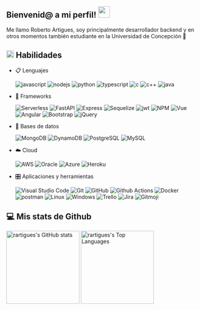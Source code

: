 <!--## No vean mi codigo horrible pls :sob:-->
<h2> Bienvenid@ a mi perfil! <img src="https://raw.githubusercontent.com/iampavangandhi/iampavangandhi/master/gifs/Hi.gif" width="30px"> </h2>
<p> Me llamo Roberto Artigues, soy principalmente desarrollador backend y en otros momentos también estudiante en la Universidad de Concepción 🚀 </p> 


## <img src="https://media2.giphy.com/media/QssGEmpkyEOhBCb7e1/giphy.gif?cid=ecf05e47a0n3gi1bfqntqmob8g9aid1oyj2wr3ds3mg700bl&rid=giphy.gif" width ="20"><b> Habilidades</b>

<p align="center">

- 📋 Lenguajes 
    
    ![javascript](https://img.shields.io/badge/javascript%20-%23323330.svg?&style=for-the-badge&logo=javascript&logoColor=%23F7DF1E)
    ![nodejs](https://img.shields.io/badge/node.js%20-%2343853D.svg?&style=for-the-badge&logo=node.js&logoColor=white)
    ![python](https://img.shields.io/badge/Python-14354C?style=for-the-badge&logo=python&logoColor=white)
    ![typescript](https://img.shields.io/badge/TypeScript-007ACC?style=for-the-badge&logo=typescript&logoColor=white)
    ![c](https://img.shields.io/badge/C-00599C?style=for-the-badge&logo=c&logoColor=white)
    ![c++](https://img.shields.io/badge/C%2B%2B-00599C?style=for-the-badge&logo=c%2B%2B&logoColor=white)
    ![java](https://img.shields.io/badge/Java-ED8B00?style=for-the-badge&logo=openjdk&logoColor=white)
  

      
- 🎨 Frameworks

   ![Serverless](https://img.shields.io/badge/Serverless-%23FD5750?style=for-the-badge&logo=Serverless&logoColor=white)
   ![FastAPI](https://img.shields.io/badge/FastAPI-%23009688?style=for-the-badge&logo=fastapi&logoColor=white)
   ![Express](https://img.shields.io/badge/Express.js-000000?style=for-the-badge&logo=express&logoColor=white)
   ![Sequelize](https://img.shields.io/badge/Sequelize-%2352B0E7?style=for-the-badge&logo=sequelize&logoColor=white)
   ![jwt](https://img.shields.io/badge/JWT-000000?style=for-the-badge&logo=JSON%20web%20tokens&logoColor=white)
   ![NPM](https://img.shields.io/badge/npm-CB3837?style=for-the-badge&logo=npm&logoColor=white)
   ![Vue](https://img.shields.io/badge/Vue.js-35495E?style=for-the-badge&logo=vuedotjs&logoColor=4FC08D)
   ![Angular](https://img.shields.io/badge/Angular-DD0031?style=for-the-badge&logo=angular&logoColor=white)
   ![Bootstrap](https://img.shields.io/badge/bootstrap%20-%23563D7C.svg?&style=for-the-badge&logo=bootstrap&logoColor=white)
   ![jQuery](https://img.shields.io/badge/jQuery-0769AD?style=for-the-badge&logo=jquery&logoColor=white)

- 💾 Bases de datos

    
    ![MongoDB](https://img.shields.io/badge/MongoDB-%234ea94b.svg?&style=for-the-badge&logo=mongodb&logoColor=white)
    ![DynamoDB](https://img.shields.io/badge/Amazon_DynamoDB-%234053D6?style=for-the-badge&logo=amazondynamodb&logoColor=white)
    ![PostgreSQL](https://img.shields.io/badge/PostgreSQL-316192?style=for-the-badge&logo=postgresql&logoColor=white)
    ![MySQL](https://img.shields.io/badge/MySQL-00000F?style=for-the-badge&logo=mysql&logoColor=white)
    
- ☁️ Cloud

  ![AWS](https://img.shields.io/badge/Amazon_AWS-FF9900?style=for-the-badge&logo=amazonaws&logoColor=white)
  ![Oracle](https://img.shields.io/badge/Oracle_Cloud-%23F80000?style=for-the-badge&logo=oracle&logoColor=white)
  ![Azure](https://img.shields.io/badge/Microsoft_Azure-0089D6?style=for-the-badge&logo=microsoft-azure&logoColor=white)
  ![Heroku](https://img.shields.io/badge/Heroku-430098?style=for-the-badge&logo=heroku&logoColor=white)
  
  


- 🎛️ Aplicaciones y herramientas

    ![Visual Studio Code](https://img.shields.io/badge/Visual%20Studio%20Code-0078d7.svg?style=for-the-badge&logo=visual-studio-code&logoColor=white)
    ![Git](https://img.shields.io/badge/git-%23F05033.svg?style=for-the-badge&logo=git&logoColor=white)
    ![GitHub](https://img.shields.io/badge/github-%23121011.svg?style=for-the-badge&logo=github&logoColor=white)
    ![Github Actions](https://img.shields.io/badge/Github_Actions-%232088FF?style=for-the-badge&logo=githubactions&logoColor=white)
    ![Docker](https://img.shields.io/badge/docker-%232496ED?style=for-the-badge&logo=docker&logoColor=white)
    ![postman](https://img.shields.io/badge/Postman-FF6C37?style=for-the-badge&logo=Postman&logoColor=white)
    ![Linux](https://img.shields.io/badge/Linux-FCC624?style=for-the-badge&logo=linux&logoColor=black)
    ![Windows](https://img.shields.io/badge/Windows-0078D6?style=for-the-badge&logo=windows&logoColor=white)
    ![Trello](https://img.shields.io/badge/Trello-0052CC?style=for-the-badge&logo=trello&logoColor=white)
    ![Jira](https://img.shields.io/badge/Jira-0052CC?style=for-the-badge&logo=Jira&logoColor=white)
    ![Gitmoji](https://img.shields.io/badge/gitmoji-%20😜%20😍-FFDD67.svg?style=for-the-badge&logoColor=white)

</p>



## 💻 Mis stats de Github


<img alt="rartigues's GitHub stats" src="https://github.rartigues.com/?username=rartigues&count-private=true&theme=transparent&show_icons=true" height="192px"/>  <img alt="rartigues's Top Languages" src="https://github.rartigues.com/top-langs/?username=rartigues&layout=compact&theme=transparent&hide=tex" height="192px"/>


<!--

**rartigues/rartigues** is a ✨ _special_ ✨ repository because its `README.md` (this file) appears on your GitHub profile.
